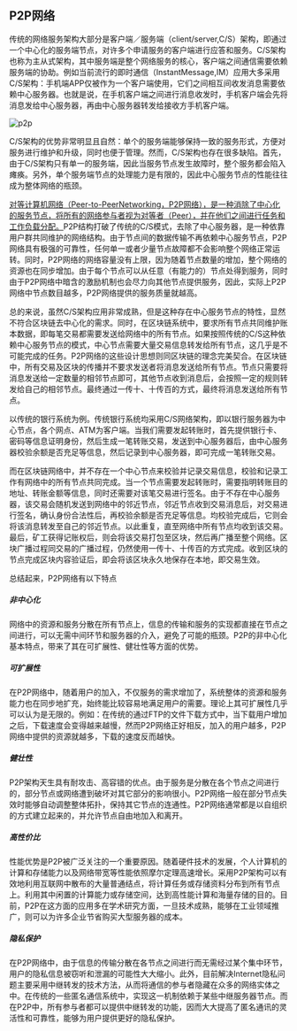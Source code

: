 <!-- 
It is written by liangrui_ibilling,
email:liangrui_ibilling@si-tech.com
-->

## P2P网络

传统的网络服务架构大部分是客户端／服务端（client/server,C/S）架构，即通过一个中心化的服务端节点，对许多个申请服务的客户端进行应答和服务。C/S架构也称为主从式架构，其中服务端是整个网络服务的核心，客户端之间通信需要依赖服务端的协助。例如当前流行的即时通信（InstantMessage,IM）应用大多采用C/S架构：手机端APP仅被作为一个客户端使用，它们之间相互间收发消息需要依赖中心服务器。也就是说，在手机客户端之间进行消息收发时，手机客户端会先将消息发给中心服务器，再由中心服务器转发给接收方手机客户端。

![p2p](https://github-1302606429.cos.ap-chengdu.myqcloud.com/blockchain/images/blockchainTechnologyPrinciples/p2p.jpg)

C/S架构的优势非常明显且自然：单个的服务端能够保持一致的服务形式，方便对服务进行维护和升级，同时也便于管理。然而，C/S架构也存在很多缺陷。首先，由于C/S架构只有单一的服务端，因此当服务节点发生故障时，整个服务都会陷入瘫痪。另外，单个服务端节点的处理能力是有限的，因此中心服务节点的性能往往成为整体网络的瓶颈。

<u>对等计算机网络（Peer-to-PeerNetworking，P2P网络），是一种消除了中心化的服务节点，将所有的网络参与者视为对等者（Peer），并在他们之间进行任务和工作负载分配。</u>P2P结构打破了传统的C/S模式，去除了中心服务器，是一种依靠用户群共同维护的网络结构。由于节点间的数据传输不再依赖中心服务节点，P2P网络具有极强的可靠性，任何单一或者少量节点故障都不会影响整个网络正常运转。同时，P2P网络的网络容量没有上限，因为随着节点数量的增加，整个网络的资源也在同步增加。由于每个节点可以从任意（有能力的）节点处得到服务，同时由于P2P网络中暗含的激励机制也会尽力向其他节点提供服务，因此，实际上P2P网络中节点数目越多，P2P网络提供的服务质量就越高。

总的来说，虽然C/S架构应用非常成熟，但是这种存在中心服务节点的特性，显然不符合区块链去中心化的需求。同时，在区块链系统中，要求所有节点共同维护账本数据，即每笔交易都需要发送给网络中的所有节点。如果按照传统的C/S这种依赖中心服务节点的模式，中心节点需要大量交易信息转发给所有节点，这几乎是不可能完成的任务。P2P网络的这些设计思想则同区块链的理念完美契合。在区块链中，所有交易及区块的传播并不要求发送者将消息发送给所有节点。节点只需要将消息发送给一定数量的相邻节点即可，其他节点收到消息后，会按照一定的规则转发给自己的相邻节点。最终通过一传十、十传百的方式，最终将消息发送给所有节点。

以传统的银行系统为例。传统银行系统均采用C/S网络架构，即以银行服务器为中心节点，各个网点、ATM为客户端。当我们需要发起转账时，首先提供银行卡、密码等信息证明身份，然后生成一笔转账交易，发送到中心服务器后，由中心服务器校验余额是否充足等信息，然后记录到中心服务器，即可完成一笔转账交易。

而在区块链网络中，并不存在一个中心节点来校验并记录交易信息，校验和记录工作有网络中的所有节点共同完成。当一个节点需要发起转账时，需要指明转账目的地址、转账金额等信息，同时还需要对该笔交易进行签名。由于不存在中心服务器，该交易会随机发送到网络中的邻近节点，邻近节点收到交易消息后，对交易进行签名，确认身份合法性后，再校验余额是否充足等信息。均校验完成后，它则会将该消息转发至自己的邻近节点。以此重复，直至网络中所有节点均收到该交易。最后，矿工获得记账权后，则会将该交易打包至区块，然后再广播至整个网络。区块广播过程同交易的广播过程，仍然使用一传十、十传百的方式完成。收到区块的节点完成区块内容验证后，即会将该区块永久地保存在本地，即交易生效。

总结起来，P2P网络有以下特点

##### 非中心化

网络中的资源和服务分散在所有节点上，信息的传输和服务的实现都直接在节点之间进行，可以无需中间环节和服务器的介入，避免了可能的瓶颈。P2P的非中心化基本特点，带来了其在可扩展性、健壮性等方面的优势。

##### 可扩展性

在P2P网络中，随着用户的加入，不仅服务的需求增加了，系统整体的资源和服务能力也在同步地扩充，始终能比较容易地满足用户的需要。理论上其可扩展性几乎可以认为是无限的。例如：在传统的通过FTP的文件下载方式中，当下载用户增加之后，下载速度会变得越来越慢，然而P2P网络正好相反，加入的用户越多，P2P网络中提供的资源就越多，下载的速度反而越快。

##### 健壮性

P2P架构天生具有耐攻击、高容错的优点。由于服务是分散在各个节点之间进行的，部分节点或网络遭到破坏对其它部分的影响很小。P2P网络一般在部分节点失效时能够自动调整整体拓扑，保持其它节点的连通性。P2P网络通常都是以自组织的方式建立起来的，并允许节点自由地加入和离开。

##### 高性价比

性能优势是P2P被广泛关注的一个重要原因。随着硬件技术的发展，个人计算机的计算和存储能力以及网络带宽等性能依照摩尔定理高速增长。采用P2P架构可以有效地利用互联网中散布的大量普通结点，将计算任务或存储资料分布到所有节点上。利用其中闲置的计算能力或存储空间，达到高性能计算和海量存储的目的。目前，P2P在这方面的应用多在学术研究方面，一旦技术成熟，能够在工业领域推广，则可以为许多企业节省购买大型服务器的成本。

##### 隐私保护

在P2P网络中，由于信息的传输分散在各节点之间进行而无需经过某个集中环节，用户的隐私信息被窃听和泄漏的可能性大大缩小。此外，目前解决Internet隐私问题主要采用中继转发的技术方法，从而将通信的参与者隐藏在众多的网络实体之中。在传统的一些匿名通信系统中，实现这一机制依赖于某些中继服务器节点。而在P2P中，所有参与者都可以提供中继转发的功能，因而大大提高了匿名通讯的灵活性和可靠性，能够为用户提供更好的隐私保护。